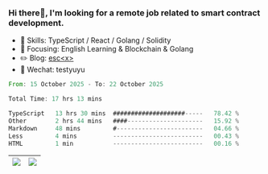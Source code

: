 ### Hi there👋, I'm looking for a remote job related to smart contract development.


- 🔨 Skills: TypeScript / React / Golang / Solidity
- 🎯 Focusing: English Learning & Blockchain & Golang
- ✏️ Blog: [esc\<x\>](https://escx.github.io)
- 💬 Wechat: testyuyu


<!--START_SECTION:waka-->

```rust
From: 15 October 2025 - To: 22 October 2025

Total Time: 17 hrs 13 mins

TypeScript   13 hrs 30 mins  ####################-----   78.42 %
Other        2 hrs 44 mins   ####---------------------   15.92 %
Markdown     48 mins         #------------------------   04.66 %
Less         4 mins          -------------------------   00.43 %
HTML         1 min           -------------------------   00.16 %
```

<!--END_SECTION:waka-->


| <img align="center" src="https://github-readme-stats.vercel.app/api/?username=escX&show_icons=true&theme=buefy&hide_border=true&card_width=500" /> | <img align="center" src="https://github-readme-stats.vercel.app/api/top-langs/?username=escX&layout=compact&theme=buefy&hide_border=true&card_width=500" /> |
| ------------- | ------------- |
